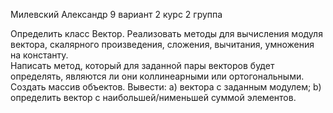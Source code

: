 Милевский Александр 9 вариант 2 курс 2 группа


Определить  класс  Вектор.  Реализовать  методы  для вычисления модуля вектора, скалярного  произведения, сложения,  вычитания,  умножения на константу.  
Написать метод, который для заданной пары векторов будет определять, являются ли они коллинеарными или ортогональными. 
Создать массив объектов. Вывести: a) вектора с заданным модулем; 
b) определить вектор с наибольшей/нименьшей суммой элементов. 

